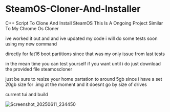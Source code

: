 # SteamOS-Cloner-And-Installer
C++ Script To Clone And Install SteamOS
This Is A Ongoing Project Similar To My Chrome Os Cloner

ive worked it out and and ive updated my code i will do some tests soon using my new command 

directly for fat16 boot partitions since that was my only issue from last tests

in the mean time you can test yourself if you want until i do just download the provided file steamoscloner

just be sure to resize your home partation to around 5gb since i have a set 20gb size for .img at the moment and it doesnt go by size of drives


current tui and build

![Screenshot_20250611_234450](https://github.com/user-attachments/assets/34b0311c-e9af-48df-b1d0-c2741ad93740)

